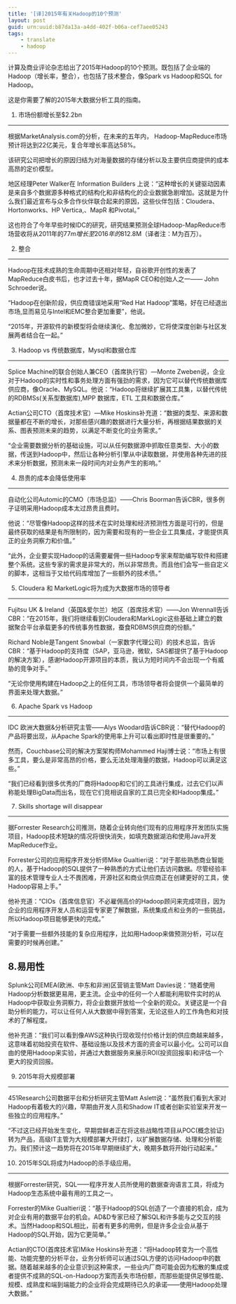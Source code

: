 ```yaml
---
title: '[译]2015年有关Hadoop的10个预测'
layout: post
guid: urn:uuid:b87da13a-a4dd-402f-b06a-cef7aee05243
tags:
    - translate
    - hadoop
---
```


计算及商业评论杂志给出了2015年Hadoop的10个预测。既包括了企业端的Hadoop（增长率，整合），也包括了技术整合，像Spark vs Hadoop和SQL for Hadoop。

这是你需要了解的2015年大数据分析工具的指南。

1. 市场份额增长至$2.2bn
----------------

根据MarketAnalysis.com的分析，在未来的五年内， Hadoop-MapReduce市场预计将达到22亿美元，复合年增长率高达58%。

该研究公司把增长的原因归结为对海量数据的存储分析以及主要供应商提供的成本高昂的定价模型。

地区经理Peter Walker在 Information Builders 上说：“这种增长的关键驱动因素是来自多个数据源多种格式的结构化和非结构化的企业数据急剧增加。这就是为什么我们最近宣布与众多合作伙伴联合起来的原因，这些伙伴包括：Cloudera、Hortonworks、HP Vertica,、MapR 和Pivotal。”

这也符合了今年早些时候IDC的研究，研究结果预测全球Hadoop-MapReduce市场营收将从2011年的$77m增长至2016年的$812.8M（译者注：M为百万）。

2. 整合
-----

Hadoop在技术成熟的生命周期中还相对年轻，自谷歌开创性的发表了MapReduce白皮书后，也才过去十年，据MapR CEO和创始人之一—— John Schroeder说。

“Hadoop在创新阶段，供应商错误地采用“Red Hat Hadoop”策略，好在已经退出市场,显而易见与Intel和EMC整合更加重要”，他说。

“2015年，开源软件的新模型将会继续演化、愈加微妙，它将使深度创新与社区发展两者结合在一起。”

3. Hadoop vs 传统数据库，Mysql和数据仓库
-----------------------------

Splice Machine的联合创始人兼CEO（首席执行官）—Monte Zweben说，企业对于Hadoop的实时性和事务处理方面有强劲的需求，因为它可以替代传统数据库供应商，像Oracle、MySQL。他说：“Hadoop将继续扩展其工具集，以替代传统的RDBMSs(关系型数据库),MPP 数据库，ETL 工具和数据仓库。”

Actian公司CTO（首席技术官）—Mike Hoskins补充道：“数据的类型、来源和数据量都在不断的增长，对那些感兴趣的数据进行大量分析，再根据结果数据的关系、图表预测未来的趋势，以满足不断变化的业务需求。”

“企业需要数据分析的基础设施，可以从任何数据源中抓取任意类型、大小的数据，传送到Hadoop中，然后让各种分析引擎从中读取数据，并使用各种先进的技术来分析数据，预测未来一段时间内对业务产生的影响。”

4. 昂贵的成本会降低使用率
--------------

自动化公司Automic的CMO（市场总监）——Chris Boorman告诉CBR，很多例子证明采用Hadoop成本太过昂贵且费时。

他说：“尽管像Hadoop这样的技术在实时处理和经济预测性方面是可行的，但是最终获取的结果是有所限制的，因为需要和现有的一些企业工具集成，才能提供真正的业务洞察力和价值。”

“此外，企业要实现Hadoop的话需要雇佣一些Hadoop专家来帮助编写软件和搭建整个系统。这些专家的需求是非常大的，所以非常昂贵。而且他们会写一些自定义的脚本，这相当于又给代码库增加了一些额外的技术债。”

5. Cloudera 和 MarketLogic将为成为大数据市场的领导者
--------------------------------------

Fujitsu  UK & Ireland（英国&爱尔兰）地区（首席技术官）——Jon Wrennall告诉CBR：“在2015年，我们将继续看到Cloudera和MarkLogic这些基础上建立的数据聚合平台承载更多的传统事务性数据，蚕食RDBMS供应商的份额。”

Richard Noble是Tangent Snowbal（一家数字代理公司）的技术总监，告诉CBR：“基于Hadoop的支持度（SAP，亚马逊，微软，SAS都提供了基于Hadoop的解决方案），感谢Hadoop开源项目的本质，我认为短时间内不会出现一个有威胁的竞争对手。”

“无论你使用构建在Hadoop之上的任何工具，市场领导者将会提供一个最简单的界面来处理大数据。”

6. Apache Spark vs Hadoop
-------------------------

IDC 欧洲大数据&分析研究主管——Alys Woodard告诉CBR说：“替代Hadoop的产品将要出现，从Apache Spark的使用率上升可以看出即时性是很重要的。”

然而，Couchbase公司的解决方案架构师Mohammed Haji博士说：“市场上有很多工具，要么是非常高昂的价格，要么无法处理海量的数据，Hadoop可以满足这些。”

“我们已经看到很多优秀的厂商将Hadoop和它们的工具进行集成，过去它们以声称能处理BigData而出名，现在它们竞相说自家的工具已完全和Hadoop集成。”

7. Skills shortage will disappear
---------------------------------

据Forrester Research公司推测，随着企业转向他们现有的应用程序开发团队实施项目，Hadoop技术短缺的情况将很快消失，如填充数据湖泊和使用Java开发MapReduce作业。

Forrester公司的应用程序开发分析师Mike Gualtieri说：“对于那些熟悉商业智能的人，基于Hadoop的SQL提供了一种熟悉的方式让他们去访问数据。尽管经验丰富的技术管理专业人士不畏困难，开源社区和商业供应商正在创建更好的工具，使Hadoop容易上手。”

他补充道：“CIOs（首席信息官）不必雇佣高价的Hadoop顾问来完成项目，因为企业的应用程序开发人员和运营专家更了解数据，系统集成点和业务的一些挑战，所以Hadoop项目能够更快的完成。”

“对于需要一些额外技能的复杂应用程序，比如用Hadoop来做预测分析，可以在需要的时候再创建。”

8.易用性
-----

Splunk公司EMEA(欧洲、中东和非洲)区营销主管Matt Davies说：“随着使用Hadoop分析数据更易用，更主流。企业中的任何一个人都能利用软件实时的从Hadoop中获取业务洞察力，将企业数据开放给一个全新的观众。关键这是一个自助分析的能力，可以让任何人从大数据中得到答案，无论这些人的工作角色和对技术的了解程度。

他补充道：“我们可以看到像AWS这种执行现收现付价格计划的供应商越来越多，这意味着初始投资在软件、基础设施以及技术方面的资金可以最小化。公司可以自由的使用Hadoop来实验，并通过大数据服务来展示ROI(投资回报率)和评估一个更大的投资回报。

9. 2015年将大规模部署
--------------

451Research公司数据平台和分析研究主管Matt Aslett说：“虽然我们看到大家对Hadoop有着极大的兴趣，早期由开发人员和Shadow IT或者创新实验室来开发一些独立的应用程序。”

“不过这已经开始发生变化，早期尝鲜者正在将这些战略性项目从POC(概念验证)转为产品，高级IT主管为大规模部署大开绿灯，以扩展数据存储、处理和分析能力。我们预计这一趋势将在2015年早期继续扩大，晚期多数将开始行动起来。”

10. 2015年SQL将成为Hadoop的杀手级应用。
----------------------------

根据Forrester研究，SQL——程序开发人员所使用的数据查询语言工具，将成为Hadoop生态系统中最有用的工具之一。

Forrester的Mike Gualtieri说：“基于Hadoop的SQL创造了一个直接的机会，成为对企业有用的数据平台的机会。AD&D专家已经了解SQL和许多能与之交互的技术。当然Hadoop和SQL相比，前者有更多的用例，但是许多企业会从基于Hadoop的SQL开始，因为它更简单。”

Actian的CTO(首席技术官)Mike Hoskins补充道：“将Hadoop转变为一个高性能、功能完整的分析平台，业务分析师可以通过SQL方便的访问Hadoop中的数据。随着越来越多的企业意识到这种需求，一些业内厂商可能会因为松散的集成或者提供不成熟的SQL-on-Hadoop方案而丢失市场份额，而那些能提供足够性能、规模、成熟度和端到端能力的企业将会完成期待已久的承诺——使用Hadoop处理大数据。”
